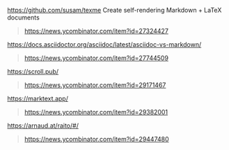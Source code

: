 https://github.com/susam/texme Create self-rendering Markdown + LaTeX documents
> https://news.ycombinator.com/item?id=27324427

https://docs.asciidoctor.org/asciidoc/latest/asciidoc-vs-markdown/
> https://news.ycombinator.com/item?id=27744509

https://scroll.pub/
> https://news.ycombinator.com/item?id=29171467

https://marktext.app/
> https://news.ycombinator.com/item?id=29382001

https://arnaud.at/raito/#/
> https://news.ycombinator.com/item?id=29447480